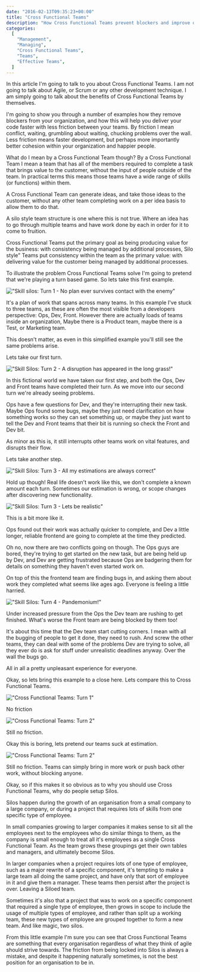 ```yaml
---
date: "2016-02-13T09:35:23+00:00"
title: "Cross Functional Teams"
description: "How Cross Functional Teams prevent blockers and improve delivery"
categories:
  [
    "Management",
    "Managing",
    "Cross Functional Teams",
    "Teams",
    "Effective Teams",
  ]
---
```


In this article I'm going to talk to you about Cross Functional Teams. I am not going to talk about Agile, or Scrum or any other development technique. I am simply going to talk about the benefits of Cross Functional Teams by themselves.

I'm going to show you through a number of examples how they remove blockers from your organization, and how this will help you deliver your code faster with less friction between your teams. By friction I mean conflict, waiting, grumbling about waiting, chucking problems over the wall. Less friction means faster development, but perhaps more importantly better cohesion within your organization and happier people.

What do I mean by a Cross Functional Team though? By a Cross Functional Team I mean a team that has all of the members required to complete a task that brings value to the customer, without the input of people outside of the team. In practical terms this means those teams have a wide range of skills (or functions) within them.

A Cross Functional Team can generate ideas, and take those ideas to the customer, without any other team completing work on a per idea basis to allow them to do that.

A silo style team structure is one where this is not true. Where an idea has to go through multiple teams and have work done by each in order for it to come to fruition.

Cross Functional Teams put the primary goal as being producing value for the business: with consistency being managed by additional processes, Silo style" Teams put consistency within the team as the primary value: with delivering value for the customer being managed by additional processes.

To illustrate the problem Cross Functional Teams solve I'm going to pretend that we're playing a turn based game. So lets take this first example.

!["Skill silos: Turn 1 - No plan ever survives contact with the enemy"](/post/cross-functional-teams/non-cross-functional-teams/1.png)

It's a plan of work that spans across many teams. In this example I've stuck to three teams, as these are often the most visible from a developers perspective: Ops, Dev, Front. However there are actually loads of teams inside an organization, Maybe there is a Product team, maybe there is a Test, or Marketing team.

This doesn't matter, as even in this simplified example you'll still see the same problems arise.

Lets take our first turn.

!["Skill Silos: Turn 2 - A disruption has appeared in the long grass!"](/post/cross-functional-teams/non-cross-functional-teams/2.png)

In this fictional world we have taken our first step, and both the Ops, Dev and Front teams have completed their turn. As we move into our second turn we're already seeing problems.

Ops have a few questions for Dev, and they're interrupting their new task. Maybe Ops found some bugs, maybe they just need clarification on how something works so they can set something up, or maybe they just want to tell the Dev and Front teams that their bit is running so check the Front and Dev bit.

As minor as this is, it still interrupts other teams work on vital features, and disrupts their flow.

Lets take another step.

!["Skill Silos: Turn 3 - All my estimations are always correct"](/post/cross-functional-teams/non-cross-functional-teams/3.png)

Hold up though! Real life doesn't work like this, we don't complete a known amount each turn. Sometimes our estimation is wrong, or scope changes after discovering new functionality.

!["Skill Silos: Turn 3 - Lets be realistic"](/post/cross-functional-teams/non-cross-functional-teams/5.png)

This is a bit more like it.

Ops found out their work was actually quicker to complete, and Dev a little longer, reliable frontend are going to complete at the time they predicted.

Oh no, now there are two conflicts going on though. The Ops guys are bored, they're trying to get started on the new task, but are being held up by Dev, and Dev are getting frustrated because Ops are badgering them for details on something they haven't even started work on.

On top of this the frontend team are finding bugs in, and asking them about work they completed what seems like ages ago. Everyone is feeling a little harried.

!["Skill Silos: Turn 4 - Pandemonium!"](/post/cross-functional-teams/non-cross-functional-teams/6.png)

Under increased pressure from the Ops the Dev team are rushing to get finished. What's worse the Front team are being blocked by them too!

It's about this time that the Dev team start cutting corners. I mean with all the bugging of people to get it done, they need to rush. And screw the other teams, they can deal with some of the problems Dev are trying to solve, all they ever do is ask for stuff under unrealistic deadlines anyway. Over the wall the bugs go.

All in all a pretty unpleasant experience for everyone.

Okay, so lets bring this example to a close here. Lets compare this to Cross Functional Teams.

!["Cross Functional Teams: Turn 1"](/post/cross-functional-teams/cross-functional-teams/1.png)

No friction

!["Cross Functional Teams: Turn 2"](/post/cross-functional-teams/cross-functional-teams/2.png)

Still no friction.

Okay this is boring, lets pretend our teams suck at estimation.

!["Cross Functional Teams: Turn 2"](/post/cross-functional-teams/cross-functional-teams/3.png)

Still no friction. Teams can simply bring in more work or push back other work, without blocking anyone.

Okay, so if this makes it so obvious as to why you should use Cross Functional Teams, why do people setup Silos.

Silos happen during the growth of an organisation from a small company to a large company, or during a project that requires lots of skills from one specific type of employee.

In small companies growing to larger companies it makes sense to sit all the employees next to the employees who do similar things to them, as the company is small enough to treat all it's employees as a single Cross Functional Team. As the team grows these groupings get their own tables and managers, and ultimately become Silos.

In larger companies when a project requires lots of one type of employee, such as a major rewrite of a specific component, it's tempting to make a large team all doing the same project, and have only that sort of employee in it and give them a manager. These teams then persist after the project is over. Leaving a Siloed team.

Sometimes it's also that a project that was to work on a specific component that required a single type of employee, then grows in scope to include the usage of multiple types of employee, and rather than split up a working team, these new types of employee are grouped together to form a new team. And like magic, two silos.

From this little example I'm sure you can see that Cross Functional Teams are something that every organisation regardless of what they think of agile should strive towards. The friction from being locked into Silos is always a mistake, and despite it happening naturally sometimes, is not the best position for an organisation to be in.

